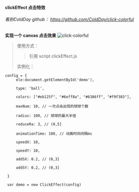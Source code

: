 #### clickEffect 点击特效

###### 看到ColdDay github： https://github.com/ColdDay/click-colorful 

**实现一个 canvas 点击效果**
![click-colorful](./demo.gif 'clickEffect')


> 使用方式：
> 
> > 引用 script clickEffect.js
> > 
> 
> 实例化：
>
```
config = {
     ele:document.getElementById('demo'),
 
     type: 'ball',
 
     colors: ["#eb125f", "#6eff8a", "#6386ff", "#f9f383"],
 
     maxNum: 10, // 一次点击出现的球球个数
 
     radius: 100, // 球球的最大半径
 
     reduceRa: 3, // (0,5]
 
     animationTime: 100, // 动画时间间隔ms
 
     speedX: 10,
 
     speedY: 10,
 
     addSX: 0.2, // (0,3]
 
     addSY: 0.2, // (0,3]  
      
 }
 
 var demo = new ClickEffect(config)
```


